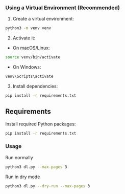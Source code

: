 ### Using a Virtual Environment (Recommended)
1. Create a virtual environment:

```bash
python3 -m venv venv
```

2. Activate it:
- On macOS/Linux:
```bash
source venv/bin/activate
```
- On Windows:
```bash
venv\Scripts\activate
```

3. Install dependencies:
```bash
pip install -r requirements.txt
```

## Requirements
Install required Python packages:

```bash
pip install -r requirements.txt
```

### Usage

Run normally
```bash
python3 dl.py --max-pages 3
```

Run in dry mode
```bash
python3 dl.py --dry-run --max-pages 3
```
